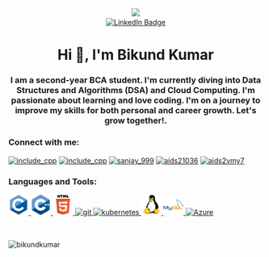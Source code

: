 <div id="header" align="center">
  <img src="https://i.giphy.com/media/v1.Y2lkPTc5MGI3NjExOWwwbzhpNHFrZmd6eGgxbWFhOHFoemdicHoxeXViYXdna2M0Z3RjZyZlcD12MV9pbnRlcm5hbF9naWZfYnlfaWQmY3Q9Zw/iIqmM5tTjmpOB9mpbn/giphy.gif" width="200"/>
</div>
<div id="badges" align="center">
  <a href="http://www.linkedin.com/in/bikund-kumar2017/">
    <img src="https://img.shields.io/badge/LinkedIn-blue?style=for-the-badge&logo=linkedin&logoColor=white" alt="LinkedIn Badge"/>
  </a>
</div>
<h1 align="center">Hi 👋, I'm Bikund Kumar</h1>
<h3 align="center">I am a second-year BCA student. I'm currently diving into Data Structures and Algorithms (DSA) and Cloud Computing. I'm passionate about learning and love coding. I'm on a journey to improve my skills for both personal and career growth. Let's grow together!.<br>

<h3 align="left">Connect with me:</h3>
<p align="left">

<a href="https://codeforces.com/profile/Bikund2017" target="blank"><img align="center" src="https://raw.githubusercontent.com/rahuldkjain/github-profile-readme-generator/master/src/images/icons/Social/codeforces.svg" alt="include_cpp" height="30" width="40" /></a>
<a href="https://www.leetcode.com/Bikund" target="blank"><img align="center" src="https://raw.githubusercontent.com/rahuldkjain/github-profile-readme-generator/master/src/images/icons/Social/leet-code.svg" alt="include_cpp" height="30" width="40" /></a>
<a href="https://www.codechef.com/users/bikund" target="blank"><img align="center" src="https://cdn.jsdelivr.net/npm/simple-icons@3.1.0/icons/codechef.svg" alt="sanjay_999" height="30" width="40" /></a>
<a href="https://www.hackerrank.com/kumarbikund2017" target="blank"><img align="center" src="https://raw.githubusercontent.com/rahuldkjain/github-profile-readme-generator/master/src/images/icons/Social/hackerrank.svg" alt="aids21036" height="30" width="40" /></a>
<a href="https://auth.geeksforgeeks.org/user/bikund2017/" target="blank"><img align="center" src="https://raw.githubusercontent.com/rahuldkjain/github-profile-readme-generator/master/src/images/icons/Social/geeks-for-geeks.svg" alt="aids2vmy7" height="30" width="40" /></a>
</p>

<h3 align="left">Languages and Tools:</h3>
<p align="left"> 
  <a href="https://www.w3schools.com/c/" target="_blank" rel="noreferrer"> 
    <img src="https://raw.githubusercontent.com/devicons/devicon/master/icons/c/c-original.svg" alt="c" width="40" height="40"/> 
  </a> 
  <a href="https://www.w3schools.com/cpp/" target="_blank" rel="noreferrer"> 
    <img src="https://raw.githubusercontent.com/devicons/devicon/master/icons/cplusplus/cplusplus-original.svg" alt="cplusplus" width="40" height="40"/> 
  </a> 
  <a href="https://developer.mozilla.org/en-US/docs/Learn/Getting_started_with_the_web/HTML_basics" target="_blank" rel="noreferrer"> 
    <img src="https://raw.githubusercontent.com/devicons/devicon/master/icons/html5/html5-original-wordmark.svg" alt="html5" width="40" height="40"/> 
  </a> 
  <a href="https://git-scm.com/" target="_blank" rel="noreferrer"> 
    <img src="https://www.vectorlogo.zone/logos/git-scm/git-scm-icon.svg" alt="git" width="40" height="40"/> 
  </a> 
  <a href="https://kubernetes.io" target="_blank" rel="noreferrer"> 
    <img src="https://www.vectorlogo.zone/logos/kubernetes/kubernetes-icon.svg" alt="kubernetes" width="40" height="40"/> 
  </a> 
  <a href="https://www.linux.org/forums/linux-beginner-tutorials.123/" target="_blank" rel="noreferrer"> 
    <img src="https://raw.githubusercontent.com/devicons/devicon/master/icons/linux/linux-original.svg" alt="linux" width="40" height="40"/> 
  </a> 
  <a href="https://www.mysql.com/" target="_blank" rel="noreferrer"> 
    <img src="https://raw.githubusercontent.com/devicons/devicon/master/icons/mysql/mysql-original-wordmark.svg" alt="mysql" width="40" height="40"/> 
  </a> 
  <a href="https://azure.microsoft.com/en-us" target="_blank" rel="noreferrer">
    <img src="https://upload.wikimedia.org/wikipedia/commons/thumb/f/fa/Microsoft_Azure.svg/800px-Microsoft_Azure.svg.png" alt="Azure" width="40" height="40"/>
  </a>
</p>


<br>
<p><img align="center" src="https://github-readme-stats.vercel.app/api/top-langs?username=bikundkumar&show_icons=true&locale=en&layout=compact" alt="bikundkumar" /></p>
